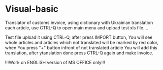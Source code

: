 # Visual-basic
Translator of customs invoice, using dictionary with Ukrainian translation each article, use CTRL-Q to open main menu and upload test xls file....

Test file upload it using CTRL-Q, after press IMPORT button, You will see whole articles and articles which not translated will be marked by red color, when You press "+" button infront of not translated article You will add this translation, after ytanslation done press CTRL-Q again and make invoice.

!!!Work on ENGLISH version of MS OFFICE only!!!

